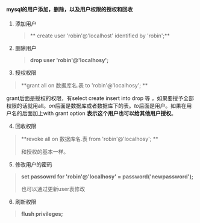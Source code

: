 #### mysql的用户添加，删除，以及用户权限的授权和回收
1. 添加用户

   >** create user 'robin'@'localhost' identified by 'robin';**

2. 删除用户
    >**drop user 'robin'@'localhosy';**

3. 授权权限
>**grant all on 数据库名.表 to 'robin'@'localhosy'; **
>
grant后面是授权的权限，有select create insert into drop 等 ，如果要授予全部权限的话就用all。*on*后面是数据库或者数据库下的表。*to*后面是用户。如果在用户名的后面加上with grant option **表示这个用户也可以给其他用户授权**。

4. 回收权限
>**revoke  all on 数据库名.表 from 'robin'@'localhosy'; **
>
>和授权的基本一样。

5. 修改用户的密码
>**set passowrd for 'robin'@'localhosy' = password('newpassword');**
>
>也可以通过更新user表修改

6. 刷新权限
>**flush privileges;**